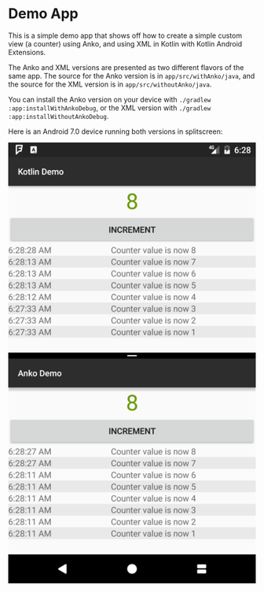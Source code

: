 Demo App
===

This is a simple demo app that shows off how to create a simple custom view (a counter) using
Anko, and using XML in Kotlin with Kotlin Android Extensions.

The Anko and XML versions are presented as two different flavors of the same app. The source
for the Anko version is in `app/src/withAnko/java`, and the source for the XML version is in
`app/src/withoutAnko/java`.

You can install the Anko version on your device with `./gradlew :app:installWithAnkoDebug`,
or the XML version with `./gradlew :app:installWithoutAnkoDebug`.

Here is an Android 7.0 device running both versions in splitscreen:

![Screenshot](screenshot.png)